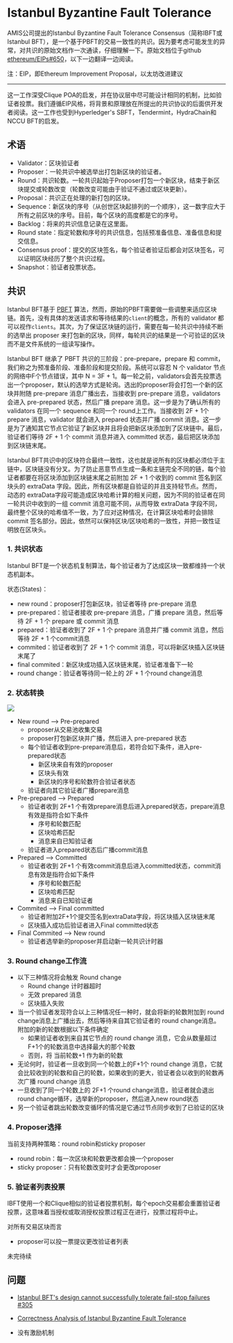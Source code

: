 # Istanbul Byzantine Fault Tolerance


AMIS公司提出的Istanbul Byzantine Fault Tolerance Consensus（简称IBFT或Istanbul BFT），是一个基于PBFT的交易一致性的共识。因为要考虑可能发生的异常，对共识的原始文档作一次通读，仔细理解一下。原始文档位于github [ethereum/EIPs#650](https://github.com/ethereum/EIPs/issues/650)，以下一边翻译一边阅读。

注：EIP，即Ethereum Improvement Proposal，以太坊改进建议

---

这一工作深受Clique POA的启发，并在协议层中尽可能设计相同的机制，比如验证者投票。我们遵循EIP风格，将背景和原理放在所提出的共识协议的后面供开发者阅读。这一工作也受到Hyperledger's SBFT，Tendermint，HydraChain和NCCU BFT的启发。

## 术语

- Validator：区块验证者
- Proposer：一轮共识中被选举出打包新区块的验证者。
- Round：共识轮数。一轮共识起始于Proposer打包一个新区块，结束于新区块提交或轮数改变（轮数改变可能由于验证不通过或区块更新）。
- Proposal：共识正在处理的新打包的区块。
- Sequence：新区块的序号（从创世区块起排列的一个顺序），这一数字应大于所有之前区块的序号。目前，每个区块的高度都是它的序号。
- Backlog：将来的共识信息记录在这里面。
- Round state：指定轮数和序号的共识信息，包括预准备信息、准备信息和提交信息。
- Consensus proof：提交的区块签名，每个验证者验证后都会对区块签名，可以证明区块经历了整个共识过程。
- Snapshot：验证者投票状态。

## 共识

Istanbul BFT基于 [PBFT](http://pmg.csail.mit.edu/papers/osdi99.pdf) 算法，然而，原始的PBFT需要做一些调整来适应区块链。首先，没有具体的发送请求和等待结果的`client`的概念，所有的 validator 都可以视作`clients`。其次，为了保证区块链的运行，需要在每一轮共识中持续不断的选举出 proposer 来打包新的区块，同样，每轮共识的结果是一个可验证的区块而不是文件系统的一组读写操作。

Istanbul BFT 继承了 PBFT 共识的三阶段：pre-prepare，prepare 和 commit，我们称之为预准备阶段、准备阶段和提交阶段。系统可以容忍 N 个 validator 节点的网络中F个节点错误，其中 N = 3F + 1。每一轮之前，validators会首先投票选出一个proposer，默认的选举方式是轮询。选出的proposer将会打包一个新的区块并附随 pre-prepare 消息广播出去，当接收到 pre-prepare 消息，validators 会进入 pre-prepared 状态，然后广播 prepare 消息。这一步是为了确认所有的 validators 在同一个 sequence 和同一个 round上工作。当接收到 2F + 1个 prepare 消息，validator 就会进入 prepared 状态并广播 commit 消息。这一步是为了通知其它节点它验证了新区块并且将会把新区块添加到了区块链中。最后，验证者们等待 2F + 1 个 commit 消息并进入 committed 状态，最后把区块添加到区块链末尾。

Istanbul BFT共识中的区块符合最终一致性，这也就是说所有的区块都必须位于主链中，区块链没有分叉。为了防止恶意节点生成一条和主链完全不同的链，每个验证者都要在将区块添加到区块链末尾之前附加 2F + 1 个收到的 commit 签名到区块头的 extraData 字段。因此，所有区块都是自验证的并且支持轻节点。然而，动态的 extraData字段可能造成区块哈希计算的相关问题，因为不同的验证者在同一轮共识中收到的一组 commit 消息可能不同，从而导致 extraData 字段不同，最终整个区块的哈希值不一致，为了应对这种情况，在计算区块哈希时会排除 commit 签名部分。因此，依然可以保持区块/区块哈希的一致性，并把一致性证明放在区块头。

### 1. 共识状态

Istanbul BFT是一个状态机复制算法，每个验证者为了达成区块一致都维持一个状态机副本。

状态(States)：

- new round：proposer打包新区块，验证者等待 pre-prepare 消息
- pre-prepared：验证者接收 pre-prepare 消息，广播 prepare 消息，然后等待 2F + 1 个 prepare 或 commit 消息
- prepared：验证者收到了 2F + 1 个 prepare 消息并广播 commit 消息，然后等待 2F + 1 个commit消息
- commited：验证者收到了 2F + 1 个 commit 消息，可以将新区块插入区块链末尾了
- final commited：新区块成功插入区块链末尾，验证者准备下一轮
- round change：验证者等待同一轮上的 2F + 1 个round change消息

### 2. 状态转换

![](https://user-images.githubusercontent.com/1516485/41951806-4824998c-79ff-11e8-99f0-153fca7708a4.jpg)

- New round —> Pre-prepared
  - proposer从交易池收集交易
  - proposer打包新区块并广播，然后进入 pre-prepared 状态
  - 每个验证者收到pre-prepare消息后，若符合如下条件，进入pre-prepared状态
    - 新区块来自有效的proposer
    - 区块头有效
    - 新区块的序号和轮数符合验证者状态
  - 验证者向其它验证者广播prepare消息
- Pre-prepared —> Prepared
  - 验证者收到 2F+1 个有效prepare消息后进入prepared状态，prepare消息有效是指符合如下条件
    - 序号和轮数匹配
    - 区块哈希匹配
    - 消息来自已知验证者
  - 验证者进入prepared状态后广播commit消息
- Prepared —> Committed
  - 验证者收到 2F+1 个有效commit消息后进入committed状态，commit消息有效是指符合如下条件
    - 序号和轮数匹配
    - 区块哈希匹配
    - 消息来自已知验证者
- Commited —> Final committed
  - 验证者附加2F+1个提交签名到extraData字段，将区块插入区块链末尾
  - 区块插入成功后验证者进入Final committed状态
- Final Commited —> New round
  - 验证者选举新的proposer并启动新一轮共识计时器

### 3. Round change工作流

- 以下三种情况将会触发 Round change
  - Round change 计时器超时
  - 无效 prepared 消息
  - 区块插入失败
- 当一个验证者发现符合以上三种情况任一种时，就会将新的轮数附加到 round change消息上广播出去，然后等待来自其它验证者的 round change消息。附加的新的轮数根据以下条件确定
  - 如果验证者收到来自其它节点的 round change 消息，它会从数量超过F+1个的轮数消息中选择最大的那个轮数
  - 否则，将 当前轮数+1 作为新的轮数
- 无论何时，验证者一旦收到同一个轮数上的F+1个 round change 消息，它就会比较收到的轮数和自己的轮数，如果收到的更大，验证者会以收到的轮数再次广播 round change 消息
- 一旦收到了同一个轮数上的 2F+1 个round change消息，验证者就会退出round change循环，选举新的proposer，然后进入new round状态
- 另一个验证者跳出轮数改变循环的情况是它通过节点同步收到了已验证的区块

### 4. Proposer选择

当前支持两种策略：round robin和sticky proposer

- round robin：每一次区块和轮数更改都会换一个proposer
- sticky proposer：只有轮数改变时才会更改proposer

### 5. 验证者列表投票

IBFT使用一个和Clique相似的验证者投票机制，每个epoch交易都会重置验证者投票，这意味着当授权或取消授权投票过程正在进行，投票过程将中止。

对所有交易区块而言

- proposer可以投一票提议更改验证者列表



未完待续



## 问题

- [Istanbul BFT's design cannot successfully tolerate fail-stop failures #305](https://github.com/jpmorganchase/quorum/issues/305)
- [Correctness Analysis of Istanbul Byzantine Fault Tolerance](https://arxiv.org/pdf/1901.07160.pdf)

- 没有激励机制
